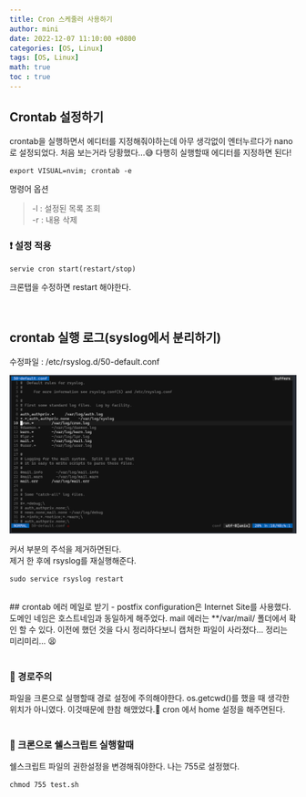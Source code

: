 ```yaml
---
title: Cron 스케줄러 사용하기
author: mini
date: 2022-12-07 11:10:00 +0800
categories: [OS, Linux]
tags: [OS, Linux]
math: true
toc : true
---
```


## Crontab 설정하기
crontab을 실행하면서 에디터를 지정해줘야하는데 아무 생각없이 엔터누르다가 nano로 설정되었다. 처음 보는거라 당황했다...😅 다행히 실행할때 에디터를 지정하면 된다! 
```
export VISUAL=nvim; crontab -e
```
명령어 옵션   
> -l : 설정된 목록 조회  
-r : 내용 삭제

### ❗️ 설정 적용
```
servie cron start(restart/stop)
```
크론탭을 수정하면 restart 해야한다.  
<br/><br/>

## crontab 실행 로그(syslog에서 분리하기)
수정파일 : /etc/rsyslog.d/50-default.conf<br/>

    
 ![syslog](/assets/img/posts/syslog.PNG)


커서 부분의 주석을 제거하면된다.   
제거 한 후에 rsyslog를 재실행해준다.
```
sudo service rsyslog restart
```

<br/>
## crontab 에러 메일로 받기 - postfix
configuration은 Internet Site를 사용했다. 도메인 네임은 호스트네임과 동일하게 해주었다.  
mail 에러는 **/var/mail/ 폴더에서 확인 할 수 있다.  
이전에 했던 것을 다시 정리하다보니 캡처한 파일이 사라졌다... 정리는 미리미리... 😫  
<br/><br/>

### 🛑 경로주의
파일을 크론으로 실행할때 경로 설정에 주의해야한다. os.getcwd()를 했을 때 생각한 위치가 아니였다. 이것때문에 한참 해맸었다.🤮 cron 에서 home 설정을 해주면된다.
<br/><br/>
### 🛑 크론으로 쉘스크립트 실행할때
쉘스크립트 파일의 권한설정을 변경해줘야한다. 나는 755로 설정했다. 
```
chmod 755 test.sh
```


